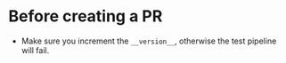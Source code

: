 # Before creating a PR

- Make sure you increment the `__version__`, otherwise the test pipeline will fail.
